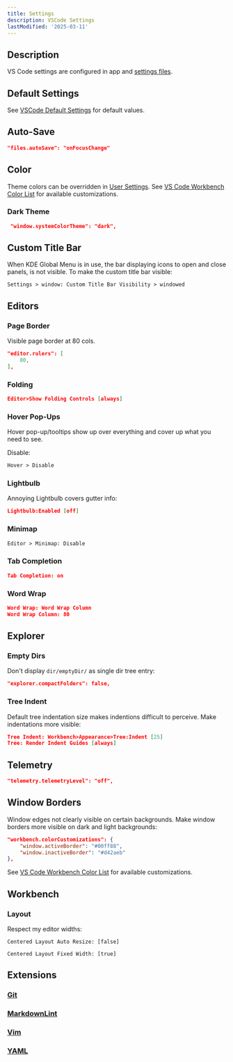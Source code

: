 ```yaml
---
title: Settings
description: VSCode Settings
lastModified: '2025-03-11'
---
```


## Description

VS Code settings are configured in app and [settings files](../vscode/settings-sync#settings-files).

## Default Settings

See [VSCode Default Settings](https://code.visualstudio.com/docs/getstarted/settings#_default-settings) for default values.

## Auto-Save

```json
"files.autoSave": "onFocusChange"
```

## Color

Theme colors can be overridden in [User Settings](settings).  See [VS Code Workbench Color List](workbench-colorCustomizations) for available customizations.

### Dark Theme

```json
 "window.systemColorTheme": "dark",
```

## Custom Title Bar

When KDE Global Menu is in use, the bar displaying icons to open and close panels, is not visible.  To make the custom title bar visible:

`Settings > window: Custom Title Bar Visibility > windowed`

## Editors

### Page Border

Visible page border at 80 cols.

```json
"editor.rulers": [
    80,
],
```

### Folding

```json
Editor>Show Folding Controls [always]
```

### Hover Pop-Ups

Hover pop-up/tooltips show up over everything and cover up what you need to see.

Disable:

```txt
Hover > Disable
```

### Lightbulb

Annoying Lightbulb covers gutter info:

```json
Lightbulb:Enabled [off]
```

### Minimap

```txt
Editor > Minimap: Disable
```

### Tab Completion

```json
Tab Completion: on
```

### Word Wrap

```json
Word Wrap: Word Wrap Column
Word Wrap Column: 80
```

## Explorer

### Empty Dirs

Don't display `dir/emptyDir/` as single dir tree entry:

```json
"explorer.compactFolders": false,
```

### Tree Indent

Default tree indentation size makes indentions difficult to perceive.  Make indentations more visible:

```json
Tree Indent: Workbench>Appearance>Tree:Indent [25]
Tree: Render Indent Guides [always]
```

## Telemetry

```json
"telemetry.telemetryLevel": "off",
```

## Window Borders

Window edges not clearly visible on certain backgrounds.  Make window borders more visible on dark and light backgrounds:

```json
"workbench.colorCustomizations": {
    "window.activeBorder": "#00ff88",
    "window.inactiveBorder": "#d42aeb"
},
```

See [VS Code Workbench Color List](workbench-colorCustomizations) for available customizations.

## Workbench

### Layout

Respect my editor widths:

`Centered Layout Auto Resize: [false]`

`Centered Layout Fixed Width: [true]`

## Extensions

### [Git](/docs-tech/tooling/IDEs/vscode/extensions#git)

### [MarkdownLint](/docs-tech/tooling/IDEs/vscode/extensions#markdownlint)

### [Vim](/docs-tech/tooling/IDEs/vscode/extensionsextensions#vim)

### [YAML](/docs-tech/tooling/IDEs/vscode/extensionsextensions#yaml)
